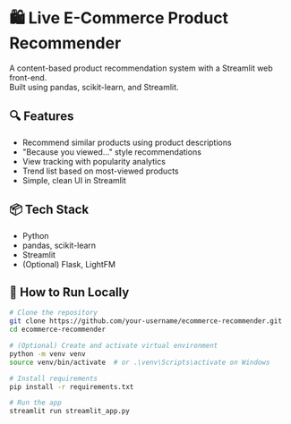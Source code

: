 # 🛍️ Live E-Commerce Product Recommender

A content-based product recommendation system with a Streamlit web front-end.  
Built using pandas, scikit-learn, and Streamlit.

## 🔍 Features

- Recommend similar products using product descriptions
- "Because you viewed..." style recommendations
- View tracking with popularity analytics
- Trend list based on most-viewed products
- Simple, clean UI in Streamlit

## 📦 Tech Stack

- Python
- pandas, scikit-learn
- Streamlit
- (Optional) Flask, LightFM

## 🚀 How to Run Locally

```bash
# Clone the repository
git clone https://github.com/your-username/ecommerce-recommender.git
cd ecommerce-recommender

# (Optional) Create and activate virtual environment
python -m venv venv
source venv/bin/activate  # or .\venv\Scripts\activate on Windows

# Install requirements
pip install -r requirements.txt

# Run the app
streamlit run streamlit_app.py
